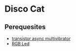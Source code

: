 # Disco Cat

## Perequesites 

- [transistor async multivibrator](https://www.learningaboutelectronics.com/Articles/Astable-multivibrator-circuit-with-transistors.php)
- [RGB Led](https://components101.com/diodes/rgb-led-pinout-configuration-circuit-datasheet)



